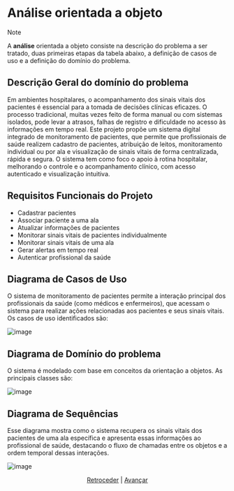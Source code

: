 # Análise orientada a objeto
> [!NOTE]
> A **análise** orientada a objeto consiste na descrição do problema a ser tratado, duas primeiras etapas da tabela abaixo, a definição de casos de uso e a definição do domínio do problema.

## Descrição Geral do domínio do problema

Em ambientes hospitalares, o acompanhamento dos sinais vitais dos pacientes é essencial para a tomada de decisões clínicas eficazes. O processo tradicional, muitas vezes feito de forma manual ou com sistemas isolados, pode levar a atrasos, falhas de registro e dificuldade no acesso às informações em tempo real. Este projeto propõe um sistema digital integrado de monitoramento de pacientes, que permite que profissionais de saúde realizem cadastro de pacientes, atribuição de leitos, monitoramento individual ou por ala e visualização de sinais vitais de forma centralizada, rápida e segura.
O sistema tem como foco o apoio à rotina hospitalar, melhorando o controle e o acompanhamento clínico, com acesso autenticado e visualização intuitiva.

## Requisitos Funcionais do Projeto

- Cadastrar pacientes
- Associar paciente a uma ala
- Atualizar informações de pacientes
- Monitorar sinais vitais de pacientes individualmente
- Monitorar sinais vitais de uma ala
- Gerar alertas em tempo real
- Autenticar profissional da saúde

## Diagrama de Casos de Uso
O sistema de monitoramento de pacientes permite a interação principal dos profissionais da saúde (como médicos e enfermeiros), que acessam o sistema para realizar ações relacionadas aos pacientes e seus sinais vitais. Os casos de uso identificados são:

![image](https://github.com/user-attachments/assets/3d4666ce-8c84-4e48-9501-1b4a8dfd35a0)
 
## Diagrama de Domínio do problema
O sistema é modelado com base em conceitos da orientação a objetos. As principais classes são:

![image](https://github.com/user-attachments/assets/42984018-bd5b-4568-9cb0-1b583d46fdd2)

## Diagrama de Sequências
Esse diagrama mostra como o sistema recupera os sinais vitais dos pacientes de uma ala específica e apresenta essas informações ao profissional de saúde, destacando o fluxo de chamadas entre os objetos e a ordem temporal dessas interações.

![image](https://github.com/user-attachments/assets/3581568f-8e86-45ba-abe1-e5ae30b09435)

<div align="center">

[Retroceder](README.md) | [Avançar](projeto.md)

</div>
